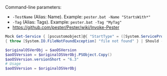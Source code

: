 Command-line parameters:
* `-TestName` (Alias: Name). Example: `pester.bat -Name "StartsWith*"`
* `-Tag` (Alias: Tags). Example: `pester.bat -Tag "MyTag"`
* https://github.com/pester/Pester/wiki/Invoke-Pester


```powershell
Mock Get-Service { [pscustomobject]@{ "StartType" = ([System.ServiceProcess.ServiceStartMode]::Manual) }
{ throw [System.IO.FileNotFoundException] "file not found" } | Should -Throw -ExceptionType ([System.IO.FileNotFoundException])

$originalOSVerObj = $aoOSVersion
$aoOSVersion = $originalOSVerObj.PSObject.Copy()
$aoOSVersion.versionShort = "6.3"
# Usage
$aoOSVersion = $originalOSVerObj
```
